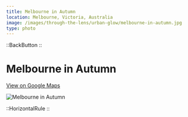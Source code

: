 ```yaml
---
title: Melbourne in Autumn
location: Melbourne, Victoria, Australia
image: /images/through-the-lens/urban-glow/melbourne-in-autumn.jpg
type: photo
---
```


::BackButton
::

# Melbourne in Autumn

<a href="https://www.google.com/maps/search/?api=1&query=boathouse+dr+melbourne+australia,+Victoria,+Australia" target="_blank" rel="noopener noreferrer">View on Google Maps</a>

![Melbourne in Autumn](/images/through-the-lens/urban-glow/melbourne-in-autumn.jpg)

<div class="mb-8"></div>

::HorizontalRule
::
